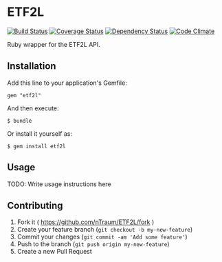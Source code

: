 # ETF2L
[![Build Status](https://travis-ci.org/nTraum/ETF2L.svg?branch=master)](https://travis-ci.org/nTraum/ETF2L)
[![Coverage Status](https://img.shields.io/coveralls/nTraum/ETF2L.svg)](https://coveralls.io/r/nTraum/ETF2L)
[![Dependency Status](https://gemnasium.com/nTraum/ETF2L.svg)](https://gemnasium.com/nTraum/ETF2L)
[![Code Climate](https://codeclimate.com/github/nTraum/ETF2L.png)](https://codeclimate.com/github/nTraum/ETF2L)

Ruby wrapper for the ETF2L API.

## Installation

Add this line to your application's Gemfile:

    gem "etf2l"

And then execute:

    $ bundle

Or install it yourself as:

    $ gem install etf2l

## Usage

TODO: Write usage instructions here

## Contributing

1. Fork it ( https://github.com/nTraum/ETF2L/fork )
2. Create your feature branch (`git checkout -b my-new-feature`)
3. Commit your changes (`git commit -am 'Add some feature'`)
4. Push to the branch (`git push origin my-new-feature`)
5. Create a new Pull Request
